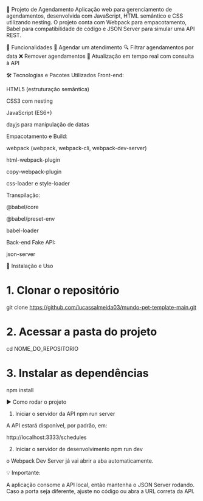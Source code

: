 📌 Projeto de Agendamento
Aplicação web para gerenciamento de agendamentos, desenvolvida com JavaScript, HTML semântico e CSS utilizando nesting.
O projeto conta com Webpack para empacotamento, Babel para compatibilidade de código e JSON Server para simular uma API REST.

🚀 Funcionalidades
📅 Agendar um atendimento
🔍 Filtrar agendamentos por data
❌ Remover agendamentos
🔄 Atualização em tempo real com consulta à API

🛠️ Tecnologias e Pacotes Utilizados
Front-end:

HTML5 (estruturação semântica)

CSS3 com nesting

JavaScript (ES6+)

dayjs para manipulação de datas

Empacotamento e Build:

webpack (webpack, webpack-cli, webpack-dev-server)

html-webpack-plugin

copy-webpack-plugin

css-loader e style-loader

Transpilação:

@babel/core

@babel/preset-env

babel-loader

Back-end Fake API:

json-server

📂 Instalação e Uso

# 1. Clonar o repositório
git clone https://github.com/lucassalmeida03/mundo-pet-template-main.git

# 2. Acessar a pasta do projeto
cd NOME_DO_REPOSITORIO

# 3. Instalar as dependências
npm install

▶️ Como rodar o projeto

1. Iniciar o servidor da API
npm run server


A API estará disponível, por padrão, em:

http://localhost:3333/schedules

2. Iniciar o servidor de desenvolvimento
npm run dev

o Webpack Dev Server já vai abrir a aba automaticamente.

💡 Importante:

A aplicação consome a API local, então mantenha o JSON Server rodando.
Caso a porta seja diferente, ajuste no código ou abra a URL correta da API.

